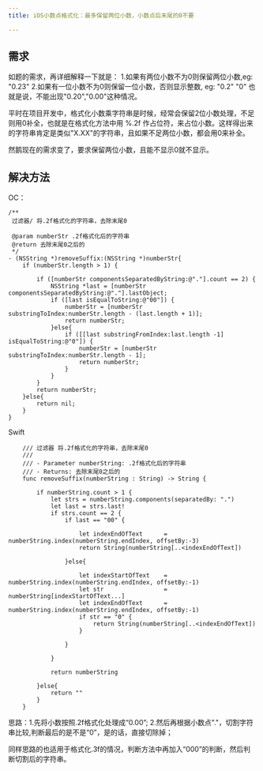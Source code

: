 ```yaml
---
title: iOS小数点格式化：最多保留两位小数，小数点后末尾的0不要

---
```


## 需求 
如题的需求，再详细解释一下就是：
1.如果有两位小数不为0则保留两位小数,eg: "0.23"
2.如果有一位小数不为0则保留一位小数，否则显示整数, eg: "0.2" "0"
也就是说，不能出现"0.20","0.00"这种情况。

平时在项目开发中，格式化小数乘字符串是时候，经常会保留2位小数处理，不足则用0补全，也就是在格式化方法中用 %.2f 作占位符，来占位小数。这样得出来的字符串肯定是类似"X.XX"的字符串，且如果不足两位小数，都会用0来补全。

然鹅现在的需求变了，要求保留两位小数，且能不显示0就不显示。

## 解决方法
OC：
```
/**
 过滤器/ 将.2f格式化的字符串，去除末尾0

 @param numberStr .2f格式化后的字符串
 @return 去除末尾0之后的
 */
- (NSString *)removeSuffix:(NSString *)numberStr{
    if (numberStr.length > 1) {
        
        if ([numberStr componentsSeparatedByString:@"."].count == 2) {
            NSString *last = [numberStr componentsSeparatedByString:@"."].lastObject;
            if ([last isEqualToString:@"00"]) {
                numberStr = [numberStr substringToIndex:numberStr.length - (last.length + 1)];
                return numberStr;
            }else{
                if ([[last substringFromIndex:last.length -1] isEqualToString:@"0"]) {
                    numberStr = [numberStr substringToIndex:numberStr.length - 1];
                    return numberStr;
                }
            }
        }
        return numberStr;
    }else{
        return nil;
    }
}

```
Swift
```
    /// 过滤器 将.2f格式化的字符串，去除末尾0
    ///
    /// - Parameter numberString: .2f格式化后的字符串
    /// - Returns: 去除末尾0之后的
    func removeSuffix(numberString : String) -> String {
        
        if numberString.count > 1 {
            let strs = numberString.components(separatedBy: ".")
            let last = strs.last!
            if strs.count == 2 {
                if last == "00" {
                    
                    let indexEndOfText      = numberString.index(numberString.endIndex, offsetBy:-3)
                    return String(numberString[..<indexEndOfText])
                    
                }else{
                    
                    let indexStartOfText    = numberString.index(numberString.endIndex, offsetBy:-1)
                    let str                 = numberString[indexStartOfText...]
                    let indexEndOfText      = numberString.index(numberString.endIndex, offsetBy:-1)
                    if str == "0" {
                        return String(numberString[..<indexEndOfText])
                    }
                    
                }
                
            }
            
            return numberString
            
        }else{
            return ""
        }
    }
```
思路：1.先将小数按照.2f格式化处理成“0.00”;
2.然后再根据小数点"."，切割字符串比较,判断最后的是不是“0”，是的话，直接切除掉；

同样思路的也适用于格式化.3f的情况，判断方法中再加入“000”的判断，然后判断切割后的字符串。
